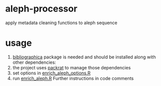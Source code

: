 # aleph-processor
apply metadata cleaning functions to aleph sequence

# usage
1. [bibliographica](https://github.com/rOpenGov/bibliographica) package is needed and should be installed along with other dependencies:
2. the project uses [packrat](https://rstudio.github.io/packrat/) to manage those dependencies
3. set options in [enrich_aleph_options.R](https://github.com/COMHIS/aleph-processor/blob/master/enrich_aleph_options.R)
4. run [enrich_aleph.R](https://github.com/COMHIS/aleph-processor/blob/master/enrich_aleph.R) Further instructions in code comments